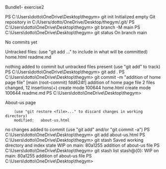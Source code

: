 Bundle1- exercise2


PS C:\Users\dotto\OneDrive\Desktop\thegym> git init
Initialized empty Git repository in C:/Users/dotto/OneDrive/Desktop/thegym/.git/
PS C:\Users\dotto\OneDrive\Desktop\thegym> git branch -M main
PS C:\Users\dotto\OneDrive\Desktop\thegym> git status
On branch main

No commits yet

Untracked files:
  (use "git add <file>..." to include in what will be committed)
        home.html
        readme.md

nothing added to commit but untracked files present (use "git add" to track)
PS C:\Users\dotto\OneDrive\Desktop\thegym> git add .
PS C:\Users\dotto\OneDrive\Desktop\thegym> git commit -m "addition of home page file"
[main (root-commit) fdd624f] addition of home page file
 2 files changed, 12 insertions(+)
 create mode 100644 home.html
 create mode 100644 readme.md
PS C:\Users\dotto\OneDrive\Desktop\thegym> 
 
 About-us page

        (use "git restore <file>..." to discard changes in working directory)
        modified:   about-us.html

no changes added to commit (use "git add" and/or "git commit -a")
PS C:\Users\dotto\OneDrive\Desktop\thegym> git add about-us.html
PS C:\Users\dotto\OneDrive\Desktop\thegym> git stash
Saved working directory and index state WIP on main: 80a1255 addition of about-us file
PS C:\Users\dotto\OneDrive\Desktop\thegym> git stash list
stash@{0}: WIP on main: 80a1255 addition of about-us file
PS C:\Users\dotto\OneDrive\Desktop\thegym>



